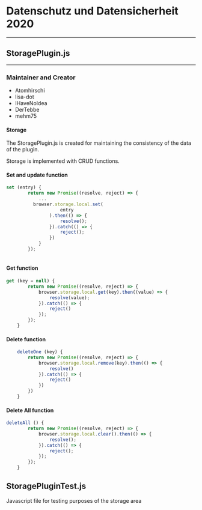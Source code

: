 # **Datenschutz und Datensicherheit 2020**
*****


## StoragePlugin.js 

---

### Maintainer and Creator

- Atomhirschi
- lisa-dot
- IHaveNoIdea
- DerTebbe
- mehm75

#### Storage

The StoragePlugin.js is created for maintaining the consistency of the data of the plugin. <br>

Storage is implemented with CRUD functions.<br>

#### **Set and update function**

```javascript
set (entry) {
        return new Promise((resolve, reject) => {
            ...
          browser.storage.local.set(
                    entry
                ).then(() => {
                    resolve();
                }).catch(() => {
                    reject();
                })
            }
        });
    

```

#### **Get function**

```javascript
get (key = null) {
        return new Promise((resolve, reject) => {
            browser.storage.local.get(key).then((value) => {
                resolve(value);
            }).catch(() => {
                reject()
            });
        });
    }
```

#### **Delete function**

```javascript
    deleteOne (key) {
        return new Promise((resolve, reject) => {
            browser.storage.local.remove(key).then(() => {
                resolve()
            }).catch(() => {
                reject()
            })
        })
    }
```

#### **Delete All function**

```javascript
deleteAll () {
        return new Promise((resolve, reject) => {
            browser.storage.local.clear().then(() => {
                resolve();
            }).catch(() => {
                reject();
            });
        });
    }
```

## StoragePluginTest.js

Javascript file for testing purposes of the storage area